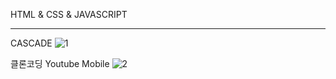 HTML & CSS & JAVASCRIPT

* * *
CASCADE
![1](https://user-images.githubusercontent.com/43837921/77452828-c1182e00-6e39-11ea-98a6-d9c6ad6667c1.png)

클론코딩 Youtube Mobile
![2](https://user-images.githubusercontent.com/43837921/77452956-ec9b1880-6e39-11ea-82fb-1cb15c5cc993.PNG)
